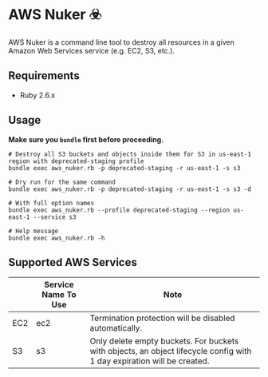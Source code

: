 # AWS Nuker ☣️

AWS Nuker is a command line tool to destroy all resources in a given Amazon Web Services service (e.g. EC2, S3, etc.).

## Requirements
* Ruby 2.6.x

## Usage
**Make sure you `bundle` first before proceeding.**
```
# Destroy all S3 buckets and objects inside them for S3 in us-east-1 region with deprecated-staging profile
bundle exec aws_nuker.rb -p deprecated-staging -r us-east-1 -s s3

# Dry run for the same command
bundle exec aws_nuker.rb -p deprecated-staging -r us-east-1 -s s3 -d

# With full option names
bundle exec aws_nuker.rb --profile deprecated-staging --region us-east-1 --service s3

# Help message
bundle exec aws_nuker.rb -h
```

## Supported AWS Services
|     | Service Name To Use | Note                                                                                                                   |
|-----|-------------------|------------------------------------------------------------------------------------------------------------------------|
| EC2 | ec2               | Termination protection will be disabled automatically.                                                                 |
| S3  | s3                | Only delete empty buckets. For buckets with objects, an object lifecycle config with 1 day expiration will be created. |
